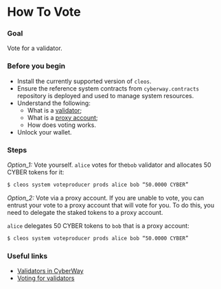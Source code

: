 # How To Vote

### Goal
Vote for a validator.

### Before you begin
  * Install the currently supported version of `cleos`.
  * Ensure the reference system contracts from `cyberway.contracts` repository is deployed and used to manage system resources.
  * Understand the following:
    * What is a [validator](https://docs.cyberway.io/users/glossary#validator);
    * What is a [proxy account](https://docs.cyberway.io/users/glossary#proxy-account);
    * How does voting works.
  * Unlock your wallet.

### Steps
*Option_1:* Vote yourself.
`alice` votes for the`bob` validator and allocates 50 CYBER tokens for it:
```sh
$ cleos system voteproducer prods alice bob “50.0000 CYBER”
```

*Option_2:* Vote via a proxy account.
If you are unable to vote, you can entrust your vote to a proxy account that will vote for you. To do this, you need to delegate the staked tokens to a proxy account.  

`alice` delegates  50 CYBER tokens to `bob` that is a proxy account:
```sh
$ cleos system voteproducer prods alice bob “50.0000 CYBER”
```

### Useful links
  * [Validators in CyberWay](https://docs.cyberway.io/validators/voting_for_validators#the-role-and-objectives-of-validators-in-the-system)
  * [Voting for validators](https://docs.cyberway.io/validators/voting_for_validators#voting-for-validators)
